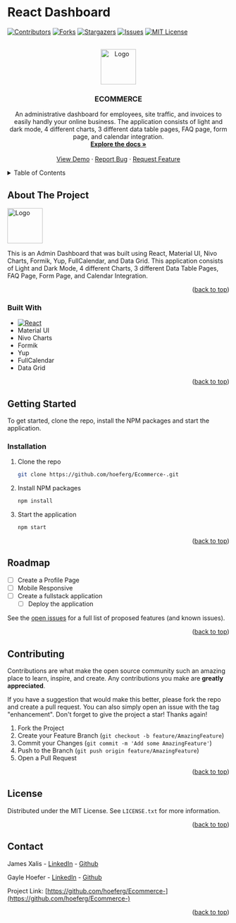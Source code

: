 # React Dashboard
<a name="readme-top"></a>

<!-- PROJECT SHIELDS -->
<!--
*** I'm using markdown "reference style" links for readability.
*** Reference links are enclosed in brackets [ ] instead of parentheses ( ).
*** See the bottom of this document for the declaration of the reference variables
*** for contributors-url, forks-url, etc. This is an optional, concise syntax you may use.
*** https://www.markdownguide.org/basic-syntax/#reference-style-links
-->
[![Contributors][contributors-shield]][contributors-url]
[![Forks][forks-shield]][forks-url]
[![Stargazers][stars-shield]][stars-url]
[![Issues][issues-shield]][issues-url]
[![MIT License][license-shield]][license-url]



<!-- PROJECT LOGO -->
<br />
<div align="center">
  <a href="https://github.com/hoeferg/Ecommerce-">
    <img src="public/assets/Display.jpg" alt="Logo" width="80" height="80">
  </a>

<h3 align="center">ECOMMERCE</h3>

  <p align="center">
    An administrative dashboard for employees, site traffic, and invoices to easily handly your online business. The application consists of light and dark mode, 4 different charts, 3 different data table pages, FAQ page, form page, and calendar integration. 
    <br />
    <a href="https://github.com/hoeferg/Ecommerce-"><strong>Explore the docs »</strong></a>
    <br />
    <br />
    <a href="https://github.com/hoeferg/Ecommerce-">View Demo</a>
    ·
    <a href="https://github.com/hoeferg/Ecommerce-/issues">Report Bug</a>
    ·
    <a href="https://github.com/hoeferg/Ecommerce-/issues">Request Feature</a>
  </p>
</div>



<!-- TABLE OF CONTENTS -->
<details>
  <summary>Table of Contents</summary>
  <ol>
    <li>
      <a href="#about-the-project">About The Project</a>
      <ul>
        <li><a href="#built-with">Built With</a></li>
      </ul>
    </li>
    <li>
      <a href="#getting-started">Getting Started</a>
      <ul>
        <li><a href="#prerequisites">Prerequisites</a></li>
        <li><a href="#installation">Installation</a></li>
      </ul>
    </li>
    <li><a href="#usage">Usage</a></li>
    <li><a href="#roadmap">Roadmap</a></li>
    <li><a href="#contributing">Contributing</a></li>
    <li><a href="#license">License</a></li>
    <li><a href="#contact">Contact</a></li>
    <li><a href="#acknowledgments">Acknowledgments</a></li>
  </ol>
</details>



<!-- ABOUT THE PROJECT -->
## About The Project
<img src="assets/Capture" alt="Logo" width="80" height="80">


This is an Admin Dashboard that was built using React, Material UI, Nivo Charts, Formik, Yup, FullCalendar, and Data Grid. This application consists of Light and Dark Mode, 4 different Charts, 3 different Data Table Pages, FAQ Page, Form Page, and Calendar Integration.

<p align="right">(<a href="#readme-top">back to top</a>)</p>



### Built With

* [![React][React.js]][React-url]
* Material UI
* Nivo Charts
* Formik
* Yup
* FullCalendar
* Data Grid

<p align="right">(<a href="#readme-top">back to top</a>)</p>



<!-- GETTING STARTED -->
## Getting Started

To get started, clone the repo, install the NPM packages and start the application. 


### Installation

1. Clone the repo
   ```sh
   git clone https://github.com/hoeferg/Ecommerce-.git
   ```
2. Install NPM packages
   ```sh
   npm install
   ```
3. Start the application
   ```sh
   npm start
   ```

<p align="right">(<a href="#readme-top">back to top</a>)</p>



<!-- ROADMAP -->
## Roadmap

- [ ] Create a Profile Page
- [ ] Mobile Responsive
- [ ] Create a fullstack application
    - [ ] Deploy the application

See the [open issues](https://github.com/hoeferg/Ecommerce-/issues) for a full list of proposed features (and known issues).

<p align="right">(<a href="#readme-top">back to top</a>)</p>



<!-- CONTRIBUTING -->
## Contributing

Contributions are what make the open source community such an amazing place to learn, inspire, and create. Any contributions you make are **greatly appreciated**.

If you have a suggestion that would make this better, please fork the repo and create a pull request. You can also simply open an issue with the tag "enhancement".
Don't forget to give the project a star! Thanks again!

1. Fork the Project
2. Create your Feature Branch (`git checkout -b feature/AmazingFeature`)
3. Commit your Changes (`git commit -m 'Add some AmazingFeature'`)
4. Push to the Branch (`git push origin feature/AmazingFeature`)
5. Open a Pull Request

<p align="right">(<a href="#readme-top">back to top</a>)</p>



<!-- LICENSE -->
## License

Distributed under the MIT License. See `LICENSE.txt` for more information.

<p align="right">(<a href="#readme-top">back to top</a>)</p>



<!-- CONTACT -->
## Contact

James Xalis - [LinkedIn](https://linkedin.com/u/jamesxalis) - [Github](github.com/jamesxalis)

Gayle Hoefer - [LinkedIn](https://linkedin.com/u/twitter_handle) - [Github](https://github.com/hoeferg)

Project Link: [https://github.com/hoeferg/Ecommerce-](https://github.com/hoeferg/Ecommerce-)

<p align="right">(<a href="#readme-top">back to top</a>)</p>





<!-- MARKDOWN LINKS & IMAGES -->
<!-- https://www.markdownguide.org/basic-syntax/#reference-style-links -->
[contributors-shield]: https://img.shields.io/github/contributors/hoeferg/Ecommerce-.svg?style=for-the-badge
[contributors-url]: https://github.com/hoeferg/Ecommerce-/graphs/contributors
[forks-shield]: https://img.shields.io/github/forks/hoeferg/Ecommerce-.svg?style=for-the-badge
[forks-url]: https://github.com/hoeferg/Ecommerce-/network/members
[stars-shield]: https://img.shields.io/github/stars/hoeferg/Ecommerce-.svg?style=for-the-badge
[stars-url]: https://github.com/hoeferg/Ecommerce-/stargazers
[issues-shield]: https://img.shields.io/github/issues/hoeferg/Ecommerce-.svg?style=for-the-badge
[issues-url]: https://github.com/hoeferg/Ecommerce-/issues
[license-shield]: https://img.shields.io/github/license/hoeferg/Ecommerce-.svg?style=for-the-badge
[license-url]: https://github.com/hoeferg/Ecommerce-/blob/master/LICENSE.txt
[linkedin-shield]: https://img.shields.io/badge/-LinkedIn-black.svg?style=for-the-badge&logo=linkedin&colorB=555
[linkedin-url]: https://linkedin.com/in/linkedin_username
[product-screenshot]: images/screenshot.png
[Next.js]: https://img.shields.io/badge/next.js-000000?style=for-the-badge&logo=nextdotjs&logoColor=white
[Next-url]: https://nextjs.org/
[React.js]: https://img.shields.io/badge/React-20232A?style=for-the-badge&logo=react&logoColor=61DAFB
[React-url]: https://reactjs.org/
[Vue.js]: https://img.shields.io/badge/Vue.js-35495E?style=for-the-badge&logo=vuedotjs&logoColor=4FC08D
[Vue-url]: https://vuejs.org/
[Angular.io]: https://img.shields.io/badge/Angular-DD0031?style=for-the-badge&logo=angular&logoColor=white
[Angular-url]: https://angular.io/
[Svelte.dev]: https://img.shields.io/badge/Svelte-4A4A55?style=for-the-badge&logo=svelte&logoColor=FF3E00
[Svelte-url]: https://svelte.dev/
[Laravel.com]: https://img.shields.io/badge/Laravel-FF2D20?style=for-the-badge&logo=laravel&logoColor=white
[Laravel-url]: https://laravel.com
[Bootstrap.com]: https://img.shields.io/badge/Bootstrap-563D7C?style=for-the-badge&logo=bootstrap&logoColor=white
[Bootstrap-url]: https://getbootstrap.com
[JQuery.com]: https://img.shields.io/badge/jQuery-0769AD?style=for-the-badge&logo=jquery&logoColor=white
[JQuery-url]: https://jquery.com 